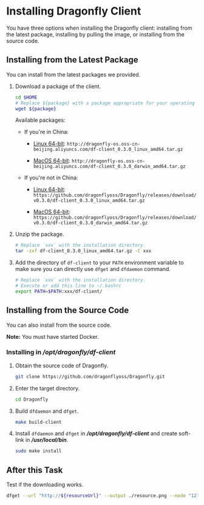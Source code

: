 # Installing Dragonfly Client

You have three options when installing the Dragonfly client: installing from the latest package, installing by pulling the image, or installing from the source code.

## Installing from the Latest Package

You can install from the latest packages we provided.

1. Download a package of the client.

    ```bash
    cd $HOME
    # Replace ${package} with a package appropriate for your operating system and location
    wget ${package}
    ```

    Available packages:

    - If you're in China:

        - [Linux 64-bit](http://dragonfly-os.oss-cn-beijing.aliyuncs.com/df-client_0.3.0_linux_amd64.tar.gz): `http://dragonfly-os.oss-cn-beijing.aliyuncs.com/df-client_0.3.0_linux_amd64.tar.gz`

        - [MacOS 64-bit](http://dragonfly-os.oss-cn-beijing.aliyuncs.com/df-client_0.3.0_darwin_amd64.tar.gz): `http://dragonfly-os.oss-cn-beijing.aliyuncs.com/df-client_0.3.0_darwin_amd64.tar.gz`

    - If you're not in China:

        - [Linux 64-bit](https://github.com/dragonflyoss/Dragonfly/releases/download/v0.3.0/df-client_0.3.0_linux_amd64.tar.gz): `https://github.com/dragonflyoss/Dragonfly/releases/download/v0.3.0/df-client_0.3.0_linux_amd64.tar.gz`

        - [MacOS 64-bit](https://github.com/dragonflyoss/Dragonfly/releases/download/v0.3.0/df-client_0.3.0_darwin_amd64.tar.gz): `https://github.com/dragonflyoss/Dragonfly/releases/download/v0.3.0/df-client_0.3.0_darwin_amd64.tar.gz`

2. Unzip the package.

    ```bash
    # Replace `xxx` with the installation directory.
    tar -zxf df-client_0.3.0_linux_amd64.tar.gz -C xxx
    ```

3. Add the directory of `df-client` to your `PATH` environment variable to make sure you can directly use `dfget` and `dfdaemon` command.

    ```bash
    # Replace `xxx` with the installation directory.
    # Execute or add this line to ~/.bashrc
    export PATH=$PATH:xxx/df-client/
    ```

## Installing from the Source Code

You can also install from the source code.

**Note:** You must have started Docker.

### Installing in ___/opt/dragonfly/df-client___

1. Obtain the source code of Dragonfly.

    ```sh
    git clone https://github.com/dragonflyoss/Dragonfly.git
    ```

2. Enter the target directory.

    ```sh
    cd Dragonfly
    ```

3. Build `dfdaemon` and `dfget`.

    ```sh
    make build-client
    ```

4. Install `dfdaemon` and `dfget` in ___/opt/dragonfly/df-client___ and create soft-link in ___/usr/local/bin___.

    ```sh
    sudo make install
    ```

## After this Task

Test if the downloading works.

```sh
dfget --url "http://${resourceUrl}" --output ./resource.png --node "127.0.0.1"
```
